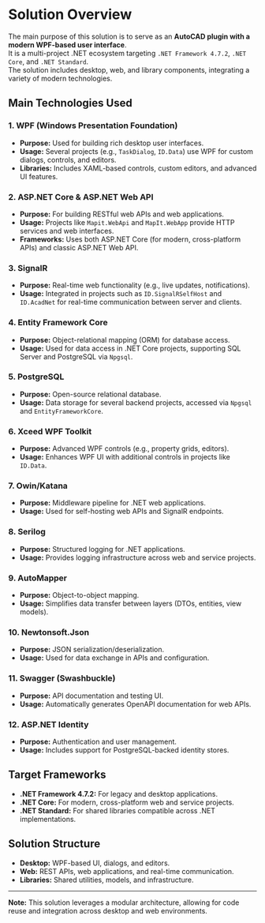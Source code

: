 # Solution Overview

The main purpose of this solution is to serve as an **AutoCAD plugin with a modern WPF-based user interface**.  
It is a multi-project .NET ecosystem targeting `.NET Framework 4.7.2`, `.NET Core`, and `.NET Standard`.  
The solution includes desktop, web, and library components, integrating a variety of modern technologies.

## Main Technologies Used

### 1. **WPF (Windows Presentation Foundation)**
- **Purpose:** Used for building rich desktop user interfaces.
- **Usage:** Several projects (e.g., `TaskDialog`, `ID.Data`) use WPF for custom dialogs, controls, and editors.
- **Libraries:** Includes XAML-based controls, custom editors, and advanced UI features.

### 2. **ASP.NET Core & ASP.NET Web API**
- **Purpose:** For building RESTful web APIs and web applications.
- **Usage:** Projects like `Mapit.WebApi` and `MapIt.WebApp` provide HTTP services and web interfaces.
- **Frameworks:** Uses both ASP.NET Core (for modern, cross-platform APIs) and classic ASP.NET Web API.

### 3. **SignalR**
- **Purpose:** Real-time web functionality (e.g., live updates, notifications).
- **Usage:** Integrated in projects such as `ID.SignalRSelfHost` and `ID.AcadNet` for real-time communication between server and clients.

### 4. **Entity Framework Core**
- **Purpose:** Object-relational mapping (ORM) for database access.
- **Usage:** Used for data access in .NET Core projects, supporting SQL Server and PostgreSQL via `Npgsql`.

### 5. **PostgreSQL**
- **Purpose:** Open-source relational database.
- **Usage:** Data storage for several backend projects, accessed via `Npgsql` and `EntityFrameworkCore`.

### 6. **Xceed WPF Toolkit**
- **Purpose:** Advanced WPF controls (e.g., property grids, editors).
- **Usage:** Enhances WPF UI with additional controls in projects like `ID.Data`.

### 7. **Owin/Katana**
- **Purpose:** Middleware pipeline for .NET web applications.
- **Usage:** Used for self-hosting web APIs and SignalR endpoints.

### 8. **Serilog**
- **Purpose:** Structured logging for .NET applications.
- **Usage:** Provides logging infrastructure across web and service projects.

### 9. **AutoMapper**
- **Purpose:** Object-to-object mapping.
- **Usage:** Simplifies data transfer between layers (DTOs, entities, view models).

### 10. **Newtonsoft.Json**
- **Purpose:** JSON serialization/deserialization.
- **Usage:** Used for data exchange in APIs and configuration.

### 11. **Swagger (Swashbuckle)**
- **Purpose:** API documentation and testing UI.
- **Usage:** Automatically generates OpenAPI documentation for web APIs.

### 12. **ASP.NET Identity**
- **Purpose:** Authentication and user management.
- **Usage:** Includes support for PostgreSQL-backed identity stores.

## Target Frameworks

- **.NET Framework 4.7.2:** For legacy and desktop applications.
- **.NET Core:** For modern, cross-platform web and service projects.
- **.NET Standard:** For shared libraries compatible across .NET implementations.

## Solution Structure

- **Desktop:** WPF-based UI, dialogs, and editors.
- **Web:** REST APIs, web applications, and real-time communication.
- **Libraries:** Shared utilities, models, and infrastructure.

---

**Note:** This solution leverages a modular architecture, allowing for code reuse and integration across desktop and web environments.
